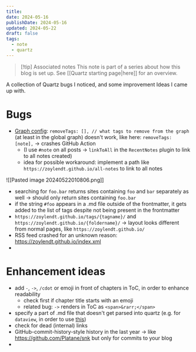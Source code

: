 ```yaml
---
title: 
date: 2024-05-16
publishDate: 2024-05-16
updated: 2024-05-22
draft: false
tags:
  - note
  - quartz
---
```


> [!tip] Associated notes
> This note is part of a series about how this blog is set up.
> See [[Quartz starting page|here]] for an overview.

A collection of Quartz bugs I noticed, and some improvement Ideas I came up with.

# Bugs

- [Graph config](https://quartz.jzhao.xyz/features/graph-view): `removeTags: [], // what tags to remove from the graph` (at least in the global graph) doesn't work, like here: `removeTags: [note],` -> crashes GitHub Action
	- (I use `#note` on all posts -> `linkToAll` in the `RecentNotes` plugin to link to all notes created)
	- idea for possible workaround: implement a path like `https://zoylendt.github.io/all-notes` to link to all notes

![[Pasted image 20240522010806.png]]

- searching for `foo.bar` returns sites containing `foo` and `bar` separately as well -> should only return sites containing `foo.bar`
- if the string `#foo` appears in a .md file outside of the frontmatter, it gets added to the list of tags despite not being present in the frontmatter
- `https://zoylendt.github.io/tags/{tagname}/` and `https://zoylendt.github.io/{foldername}/` -> layout looks different from normal pages, like `https://zoylendt.github.io/`
- RSS feed crashed for an unknown reason: https://zoylendt.github.io/index.xml
- 

# Enhancement ideas

- add `-`, `->`, `/cdot` or emoji in front of chapters in ToC, in order to enhance readability
	- check first if chapter title starts with an emoji
	- related bug: `->` renders in ToC as `<span>&rarr;</span>`
- specify a part of .md file that doesn't get parsed into quartz (e.g. for `dataview`, in order to use [this](https://obsidian.rocks/dataview-in-obsidian-a-beginners-guide/#List_unlinked_files))
- check for dead (internal) links
- GitHub-commit-history-style history in the last year -> like https://github.com/Platane/snk but only for commits to your blog
- 

